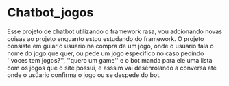 # Chatbot_jogos
Esse projeto de chatbot utilizando o framework rasa, vou adcionando novas coisas ao projeto enquanto estou estudando do framework.
O projeto consiste em guiar o usúario na compra de um jogo, onde o usúario fala o nome do jogo que quer, ou pede um jogo especifico no caso pedindo ''voces tem jogos?'', ''quero um game''
 e o bot manda para ele uma lista com os jogos que o site possui, e asssim vai desenrolando a conversa até onde o usúario confirma o jogo ou se despede do bot.
